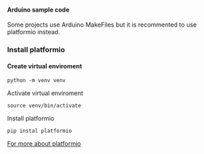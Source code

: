 #### Arduino sample code


Some projects use Arduino MakeFiles but it is recommented to use platformio
instead.

### Install platformio

#### Create virtual enviroment

```
python -m venv venv
```

Activate virtual enviroment

```
source venv/bin/activate
```

Install platformio

```
pip instal platformio
```

[For more about platformio](http://docs.platformio.org/en/latest/quickstart.html)
